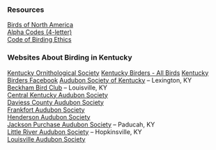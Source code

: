 ### Resources

[Birds of North America](http://bna.birds.cornell.edu/bna/species)  
[Alpha Codes (4-letter)](http://www.pwrc.usgs.gov/BBL/MANUAL/speclist.cfm)  
[Code of Birding Ethics](http://www.aba.org/about/ethics.html)

### Websites About Birding in Kentucky

[Kentucky Ornithological Society](http://birdky.org/index.html)
[Kentucky Birders - All Birds](https://m.facebook.com/groups/1167247486632116/)
[Kentucky Birders Facebook](https://m.facebook.com/groups/163103813835132/)
[Audubon Society of Kentucky](http://audubonsocietyofky.org/) – Lexington, KY  
[Beckham Bird Club](http://www.beckhambirdclub.org/) – Louisville, KY  
[Central Kentucky Audubon Society](https://www.facebook.com/pages/Central-Kentucky-Audubon-Society/144657555544256)  
[Daviess County Audubon Society](http://www.daviessaudubon.net/audubon.html)  
[Frankfort Audubon Society](https://sites.google.com/site/frankfortaudubon/)  
[Henderson Audubon Society](http://www.audubon.org/chapters/henderson-audubon-society)  
[Jackson Purchase Audubon Society](http://www.audubon.org/chapters/jackson-purchase-audubon-society) – Paducah, KY  
[Little River Audubon Society](http://www.audubon.org/chapters/little-river-audubon-society) – Hopkinsville, KY  
[Louisville Audubon Society](http://www.audubon.org/location/louisville-audubon-society)
